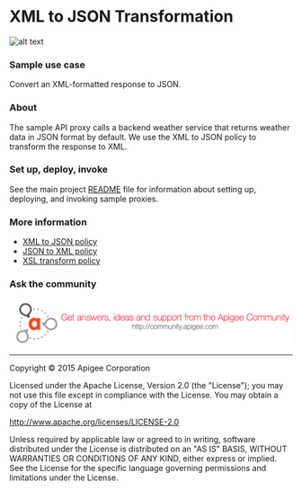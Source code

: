# XML to JSON Transformation

![alt text](https://github.com/apigee/api-platform-samples/blob/master/images/icon-xml-to-json.jpg)

### Sample use case

Convert an XML-formatted response to JSON. 

### About

The sample API proxy calls a backend weather service that returns weather data in JSON format by default. We use the XML to JSON policy to transform the response to XML. 

### Set up, deploy, invoke

See the main project [README](../../README.md) file for information about setting up, deploying, and invoking sample proxies. 

### More information

* [XML to JSON policy](http://apigee.com/docs/api-services/reference/xml-json-policy)
* [JSON to XML policy](http://apigee.com/docs/api-services/reference/json-xml-policy)
* [XSL transform policy](http://apigee.com/docs/api-services/reference/xsl-transform-policy)

### Ask the community

[![alt text](../../images/apigee-community.png "Apigee Community is a great place to ask questions and find answers about developing API proxies. ")](https://community.apigee.com?via=github)

---

Copyright © 2015 Apigee Corporation

Licensed under the Apache License, Version 2.0 (the "License"); you may not use
this file except in compliance with the License. You may obtain a copy
of the License at

http://www.apache.org/licenses/LICENSE-2.0

Unless required by applicable law or agreed to in writing, software
distributed under the License is distributed on an "AS IS" BASIS,
WITHOUT WARRANTIES OR CONDITIONS OF ANY KIND, either express or implied.
See the License for the specific language governing permissions and
limitations under the License.
